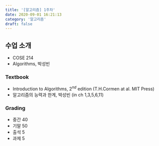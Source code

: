 ```yaml
---
title: '[알고리즘] 1주차'
date: 2020-09-01 16:21:13
category: '알고리즘'
draft: false
---
```


## 수업 소개

- COSE 214
- Algorithms, 박성빈

### Textbook

- Introduction to Algorithms, $2^{nd}$ edition (T.H.Cormen at al. MIT Press)
- 알고리즘의 능력과 한계, 박성빈 (in ch 1,3,5,6,11)

### Grading

- 중간 40
- 기말 50
- 출석 5
- 과제 5

